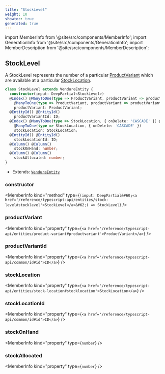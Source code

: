 ```yaml
---
title: "StockLevel"
weight: 10
showtoc: true
generated: true
---
```

<!-- This file was generated from the Vendure source. Do not modify. Instead, re-run the "docs:build" script -->
import MemberInfo from '@site/src/components/MemberInfo';
import GenerationInfo from '@site/src/components/GenerationInfo';
import MemberDescription from '@site/src/components/MemberDescription';


## StockLevel

<GenerationInfo sourceFile="packages/core/src/entity/stock-level/stock-level.entity.ts" sourceLine="16" packageName="@vendure/core" />

A StockLevel represents the number of a particular <a href='/reference/typescript-api/entities/product-variant#productvariant'>ProductVariant</a> which are available
at a particular <a href='/reference/typescript-api/entities/stock-location#stocklocation'>StockLocation</a>.

```ts title="Signature"
class StockLevel extends VendureEntity {
  constructor(input: DeepPartial<StockLevel>)
  @Index() @ManyToOne(type => ProductVariant, productVariant => productVariant.stockLevels, { onDelete: 'CASCADE' }) @Index()
    @ManyToOne(type => ProductVariant, productVariant => productVariant.stockLevels, { onDelete: 'CASCADE' })
    productVariant: ProductVariant;
  @EntityId() @EntityId()
    productVariantId: ID;
  @Index() @ManyToOne(type => StockLocation, { onDelete: 'CASCADE' }) @Index()
    @ManyToOne(type => StockLocation, { onDelete: 'CASCADE' })
    stockLocation: StockLocation;
  @EntityId() @EntityId()
    stockLocationId: ID;
  @Column() @Column()
    stockOnHand: number;
  @Column() @Column()
    stockAllocated: number;
}
```
* Extends: <code><a href='/reference/typescript-api/entities/vendure-entity#vendureentity'>VendureEntity</a></code>



<div className="members-wrapper">

### constructor

<MemberInfo kind="method" type={`(input: DeepPartial&#60;<a href='/reference/typescript-api/entities/stock-level#stocklevel'>StockLevel</a>&#62;) => StockLevel`}   />


### productVariant

<MemberInfo kind="property" type={`<a href='/reference/typescript-api/entities/product-variant#productvariant'>ProductVariant</a>`}   />


### productVariantId

<MemberInfo kind="property" type={`<a href='/reference/typescript-api/common/id#id'>ID</a>`}   />


### stockLocation

<MemberInfo kind="property" type={`<a href='/reference/typescript-api/entities/stock-location#stocklocation'>StockLocation</a>`}   />


### stockLocationId

<MemberInfo kind="property" type={`<a href='/reference/typescript-api/common/id#id'>ID</a>`}   />


### stockOnHand

<MemberInfo kind="property" type={`number`}   />


### stockAllocated

<MemberInfo kind="property" type={`number`}   />




</div>
